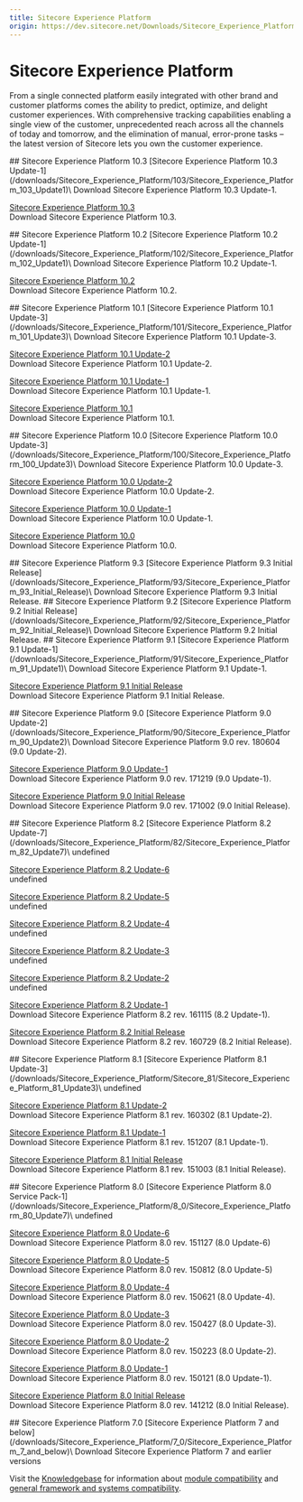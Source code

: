 ```yaml
---
title: Sitecore Experience Platform
origin: https://dev.sitecore.net/Downloads/Sitecore_Experience_Platform
---
```


# Sitecore Experience Platform

From a single connected platform easily integrated with other brand and customer platforms comes the ability to predict, optimize, and delight customer experiences. With comprehensive tracking capabilities enabling a single view of the customer, unprecedented reach across all the channels of today and tomorrow, and the elimination of manual, error-prone tasks – the latest version of Sitecore lets you own the customer experience.

<Card variant='outlineRaised' px={0} mb={8}>
<CardHeader>
## Sitecore Experience Platform 10.3
</CardHeader>
<CardBody>
[Sitecore Experience Platform 10.3 Update-1](/downloads/Sitecore_Experience_Platform/103/Sitecore_Experience_Platform_103_Update1)\
Download Sitecore Experience Platform 10.3 Update-1.

[Sitecore Experience Platform 10.3](/downloads/Sitecore_Experience_Platform/103/Sitecore_Experience_Platform_103)\
Download Sitecore Experience Platform 10.3.


</CardBody>          
</Card>
<Card variant='outlineRaised' px={0} mb={8}>
<CardHeader>
## Sitecore Experience Platform 10.2
</CardHeader>
<CardBody>
[Sitecore Experience Platform 10.2 Update-1](/downloads/Sitecore_Experience_Platform/102/Sitecore_Experience_Platform_102_Update1)\
Download Sitecore Experience Platform 10.2 Update-1.

[Sitecore Experience Platform 10.2](/downloads/Sitecore_Experience_Platform/102/Sitecore_Experience_Platform_102)\
Download Sitecore Experience Platform 10.2.


</CardBody>          
</Card>
<Card variant='outlineRaised' px={0} mb={8}>
<CardHeader>
## Sitecore Experience Platform 10.1
</CardHeader>
<CardBody>
[Sitecore Experience Platform 10.1 Update-3](/downloads/Sitecore_Experience_Platform/101/Sitecore_Experience_Platform_101_Update3)\
Download Sitecore Experience Platform 10.1 Update-3.

[Sitecore Experience Platform 10.1 Update-2](/downloads/Sitecore_Experience_Platform/101/Sitecore_Experience_Platform_101_Update2)\
Download Sitecore Experience Platform 10.1 Update-2.

[Sitecore Experience Platform 10.1 Update-1](/downloads/Sitecore_Experience_Platform/101/Sitecore_Experience_Platform_101_Update1)\
Download Sitecore Experience Platform 10.1 Update-1.

[Sitecore Experience Platform 10.1](/downloads/Sitecore_Experience_Platform/101/Sitecore_Experience_Platform_101)\
Download Sitecore Experience Platform 10.1.


</CardBody>          
</Card>
<Card variant='outlineRaised' px={0} mb={8}>
<CardHeader>
## Sitecore Experience Platform 10.0
</CardHeader>
<CardBody>
[Sitecore Experience Platform 10.0 Update-3](/downloads/Sitecore_Experience_Platform/100/Sitecore_Experience_Platform_100_Update3)\
Download Sitecore Experience Platform 10.0 Update-3.

[Sitecore Experience Platform 10.0 Update-2](/downloads/Sitecore_Experience_Platform/100/Sitecore_Experience_Platform_100_Update2)\
Download Sitecore Experience Platform 10.0 Update-2.

[Sitecore Experience Platform 10.0 Update-1](/downloads/Sitecore_Experience_Platform/100/Sitecore_Experience_Platform_100_Update1)\
Download Sitecore Experience Platform 10.0 Update-1.

[Sitecore Experience Platform 10.0](/downloads/Sitecore_Experience_Platform/100/Sitecore_Experience_Platform_100)\
Download Sitecore Experience Platform 10.0.


</CardBody>          
</Card>
<Card variant='outlineRaised' px={0} mb={8}>
<CardHeader>
## Sitecore Experience Platform 9.3
</CardHeader>
<CardBody>
[Sitecore Experience Platform 9.3 Initial Release](/downloads/Sitecore_Experience_Platform/93/Sitecore_Experience_Platform_93_Initial_Release)\
Download Sitecore Experience Platform 9.3 Initial Release.


</CardBody>          
</Card>
<Card variant='outlineRaised' px={0} mb={8}>
<CardHeader>
## Sitecore Experience Platform 9.2
</CardHeader>
<CardBody>
[Sitecore Experience Platform 9.2 Initial Release](/downloads/Sitecore_Experience_Platform/92/Sitecore_Experience_Platform_92_Initial_Release)\
Download Sitecore Experience Platform 9.2 Initial Release.


</CardBody>          
</Card>
<Card variant='outlineRaised' px={0} mb={8}>
<CardHeader>
## Sitecore Experience Platform 9.1
</CardHeader>
<CardBody>
[Sitecore Experience Platform 9.1 Update-1](/downloads/Sitecore_Experience_Platform/91/Sitecore_Experience_Platform_91_Update1)\
Download Sitecore Experience Platform 9.1 Update-1.

[Sitecore Experience Platform 9.1 Initial Release](/downloads/Sitecore_Experience_Platform/91/Sitecore_Experience_Platform_91_Initial_Release)\
Download Sitecore Experience Platform 9.1 Initial Release.


</CardBody>          
</Card>
<Card variant='outlineRaised' px={0} mb={8}>
<CardHeader>
## Sitecore Experience Platform 9.0
</CardHeader>
<CardBody>
[Sitecore Experience Platform 9.0 Update-2](/downloads/Sitecore_Experience_Platform/90/Sitecore_Experience_Platform_90_Update2)\
Download Sitecore Experience Platform 9.0 rev. 180604 (9.0 Update-2).

[Sitecore Experience Platform 9.0 Update-1](/downloads/Sitecore_Experience_Platform/90/Sitecore_Experience_Platform_90_Update1)\
Download Sitecore Experience Platform 9.0 rev. 171219 (9.0 Update-1).

[Sitecore Experience Platform 9.0 Initial Release](/downloads/Sitecore_Experience_Platform/90/Sitecore_Experience_Platform_90_Initial_Release)\
Download Sitecore Experience Platform 9.0 rev. 171002 (9.0 Initial Release).


</CardBody>          
</Card>
<Card variant='outlineRaised' px={0} mb={8}>
<CardHeader>
## Sitecore Experience Platform 8.2
</CardHeader>
<CardBody>
[Sitecore Experience Platform 8.2 Update-7](/downloads/Sitecore_Experience_Platform/82/Sitecore_Experience_Platform_82_Update7)\
undefined

[Sitecore Experience Platform 8.2 Update-6](/downloads/Sitecore_Experience_Platform/82/Sitecore_Experience_Platform_82_Update6)\
undefined

[Sitecore Experience Platform 8.2 Update-5](/downloads/Sitecore_Experience_Platform/82/Sitecore_Experience_Platform_82_Update5)\
undefined

[Sitecore Experience Platform 8.2 Update-4](/downloads/Sitecore_Experience_Platform/82/Sitecore_Experience_Platform_82_Update4)\
undefined

[Sitecore Experience Platform 8.2 Update-3](/downloads/Sitecore_Experience_Platform/82/Sitecore_Experience_Platform_82_Update3)\
undefined

[Sitecore Experience Platform 8.2 Update-2](/downloads/Sitecore_Experience_Platform/82/Sitecore_Experience_Platform_82_Update2)\
undefined

[Sitecore Experience Platform 8.2 Update-1](/downloads/Sitecore_Experience_Platform/82/Sitecore_Experience_Platform_82_Update1)\
Download Sitecore Experience Platform 8.2 rev. 161115 (8.2 Update-1).

[Sitecore Experience Platform 8.2 Initial Release](/downloads/Sitecore_Experience_Platform/82/Sitecore_Experience_Platform_82_Initial_Release)\
Download Sitecore Experience Platform 8.2 rev. 160729 (8.2 Initial Release).


</CardBody>          
</Card>
<Card variant='outlineRaised' px={0} mb={8}>
<CardHeader>
## Sitecore Experience Platform 8.1
</CardHeader>
<CardBody>
[Sitecore Experience Platform 8.1 Update-3](/downloads/Sitecore_Experience_Platform/Sitecore_81/Sitecore_Experience_Platform_81_Update3)\
undefined

[Sitecore Experience Platform 8.1 Update-2](/downloads/Sitecore_Experience_Platform/Sitecore_81/Sitecore_Experience_Platform_81_Update2)\
Download Sitecore Experience Platform 8.1 rev. 160302 (8.1 Update-2).

[Sitecore Experience Platform 8.1 Update-1](/downloads/Sitecore_Experience_Platform/Sitecore_81/Sitecore_Experience_Platform_81_Update1)\
Download Sitecore Experience Platform 8.1 rev. 151207 (8.1 Update-1).

[Sitecore Experience Platform 8.1 Initial Release](/downloads/Sitecore_Experience_Platform/Sitecore_81/Sitecore_Experience_Platform_81_Initial_Release)\
Download Sitecore Experience Platform 8.1 rev. 151003 (8.1 Initial Release).


</CardBody>          
</Card>
<Card variant='outlineRaised' px={0} mb={8}>
<CardHeader>
## Sitecore Experience Platform 8.0
</CardHeader>
<CardBody>
[Sitecore Experience Platform 8.0 Service Pack-1](/downloads/Sitecore_Experience_Platform/8_0/Sitecore_Experience_Platform_80_Update7)\
undefined

[Sitecore Experience Platform 8.0 Update-6](/downloads/Sitecore_Experience_Platform/8_0/Sitecore_Experience_Platform_80_Update6)\
Download Sitecore Experience Platform 8.0 rev. 151127 (8.0 Update-6)

[Sitecore Experience Platform 8.0 Update-5](/downloads/Sitecore_Experience_Platform/8_0/Sitecore_Experience_Platform_80_Update5)\
Download Sitecore Experience Platform 8.0 rev. 150812 (8.0 Update-5)

[Sitecore Experience Platform 8.0 Update-4](/downloads/Sitecore_Experience_Platform/8_0/Sitecore_Experience_Platform_80_Update4)\
Download Sitecore Experience Platform 8.0 rev. 150621 (8.0 Update-4).

[Sitecore Experience Platform 8.0 Update-3](/downloads/Sitecore_Experience_Platform/8_0/Sitecore_Experience_Platform_80_Update3)\
Download Sitecore Experience Platform 8.0 rev. 150427 (8.0 Update-3). 

[Sitecore Experience Platform 8.0 Update-2](/downloads/Sitecore_Experience_Platform/8_0/Sitecore_Experience_Platform_8_update2)\
Download Sitecore Experience Platform 8.0 rev. 150223 (8.0 Update-2). 

[Sitecore Experience Platform 8.0 Update-1](/downloads/Sitecore_Experience_Platform/8_0/Sitecore_Experience_Platform_8_update1)\
Download Sitecore Experience Platform 8.0 rev. 150121 (8.0 Update-1). 

[Sitecore Experience Platform 8.0 Initial Release](/downloads/Sitecore_Experience_Platform/8_0/Sitecore_Experience_Platform_8_0)\
Download Sitecore Experience Platform 8.0 rev. 141212 (8.0 Initial Release).


</CardBody>          
</Card>
<Card variant='outlineRaised' px={0} mb={8}>
<CardHeader>
## Sitecore Experience Platform 7.0
</CardHeader>
<CardBody>
[Sitecore Experience Platform 7 and below](/downloads/Sitecore_Experience_Platform/7_0/Sitecore_Experience_Platform_7_and_below)\
Download Sitecore Experience Platform 7 and earlier versions


</CardBody>          
</Card>

Visit the [Knowledgebase](http://kb.sitecore.net/) for information about [module compatibility](https://kb.sitecore.net/articles/541788) and [general framework and systems compatibility](https://kb.sitecore.net/articles/087164).